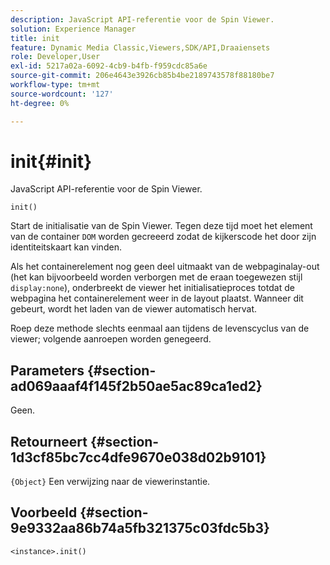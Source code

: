 ```yaml
---
description: JavaScript API-referentie voor de Spin Viewer.
solution: Experience Manager
title: init
feature: Dynamic Media Classic,Viewers,SDK/API,Draaiensets
role: Developer,User
exl-id: 5217a02a-6092-4cb9-b4fb-f959cdc85a6e
source-git-commit: 206e4643e3926cb85b4be2189743578f88180be7
workflow-type: tm+mt
source-wordcount: '127'
ht-degree: 0%

---
```


# init{#init}

JavaScript API-referentie voor de Spin Viewer.

`init()`

Start de initialisatie van de Spin Viewer. Tegen deze tijd moet het element van de container `DOM` worden gecreeerd zodat de kijkerscode het door zijn identiteitskaart kan vinden.

Als het containerelement nog geen deel uitmaakt van de webpaginalay-out (het kan bijvoorbeeld worden verborgen met de eraan toegewezen stijl `display:none`), onderbreekt de viewer het initialisatieproces totdat de webpagina het containerelement weer in de layout plaatst. Wanneer dit gebeurt, wordt het laden van de viewer automatisch hervat.

Roep deze methode slechts eenmaal aan tijdens de levenscyclus van de viewer; volgende aanroepen worden genegeerd.

## Parameters {#section-ad069aaaf4f145f2b50ae5ac89ca1ed2}

Geen.

## Retourneert {#section-1d3cf85bc7cc4dfe9670e038d02b9101}

`{Object}` Een verwijzing naar de viewerinstantie.

## Voorbeeld {#section-9e9332aa86b74a5fb321375c03fdc5b3}

```
<instance>.init()
```
